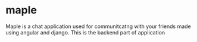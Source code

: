# maple
Maple is a chat application used for communitcatng with your friends made using angular and django.
This is the backend part of application
